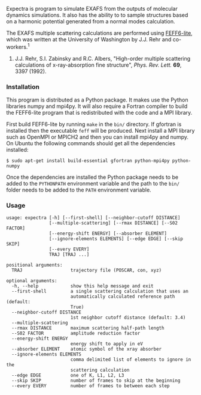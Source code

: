 Expectra is program to simulate EXAFS from the outputs of molecular
dynamics simulations. It also has the ability to to sample structures
based on a harmonic potential generated from a normal modes calculation.

The EXAFS multiple scattering calculations are performed using [FEFF6-lite][feff],
which was written at the University of Washington by J.J. Rehr and co-workers.<sup>1</sup>

1. J.J. Rehr, S.I. Zabinsky and R.C. Albers,
"High-order multiple scattering calculations of x-ray-absorption
fine structure", *Phys. Rev. Lett.* **69**, 3397 (1992).


[feff]: http://www.feffproject.org/

### Installation

This program is distributed as a Python package. It makes use the Python libraries numpy and mpi4py. It will also require a Fortran compiler to build the FEFF6-lite program that is redistributed with the code and a MPI library.

First build FEFF6-lite by running `make` in the `bin/` directory. If gfortran is installed then the executable `feff` will be produced. Next install a MPI library such as OpenMPI or MPICH2 and then you can install mpi4py and numpy. On Ubuntu the following commands should get all the dependencies installed:

```
$ sudo apt-get install build-essential gfortran python-mpi4py python-numpy
```

Once the dependencies are installed the Python package needs to be added to the `PYTHONPATH` environment variable and the path to the `bin/` folder needs to be added to the `PATH` environment variable.

### Usage

```
usage: expectra [-h] [--first-shell] [--neighbor-cutoff DISTANCE]
                [--multiple-scattering] [--rmax DISTANCE] [--S02 FACTOR]
                [--energy-shift ENERGY] [--absorber ELEMENT]
                [--ignore-elements ELEMENTS] [--edge EDGE] [--skip SKIP]
                [--every EVERY]
                TRAJ [TRAJ ...]

positional arguments:
  TRAJ                  trajectory file (POSCAR, con, xyz)

optional arguments:
  -h, --help            show this help message and exit
  --first-shell         a single scattering calculation that uses an
                        automatically calculated reference path (default:
                        True)
  --neighbor-cutoff DISTANCE
                        1st neighbor cutoff distance (default: 3.4)
  --multiple-scattering
  --rmax DISTANCE       maximum scattering half-path length
  --S02 FACTOR          amplitude reduction factor
  --energy-shift ENERGY
                        energy shift to apply in eV
  --absorber ELEMENT    atomic symbol of the xray absorber
  --ignore-elements ELEMENTS
                        comma delimited list of elements to ignore in the
                        scattering calculation
  --edge EDGE           one of K, L1, L2, L3
  --skip SKIP           number of frames to skip at the beginning
  --every EVERY         number of frames to between each step
```
